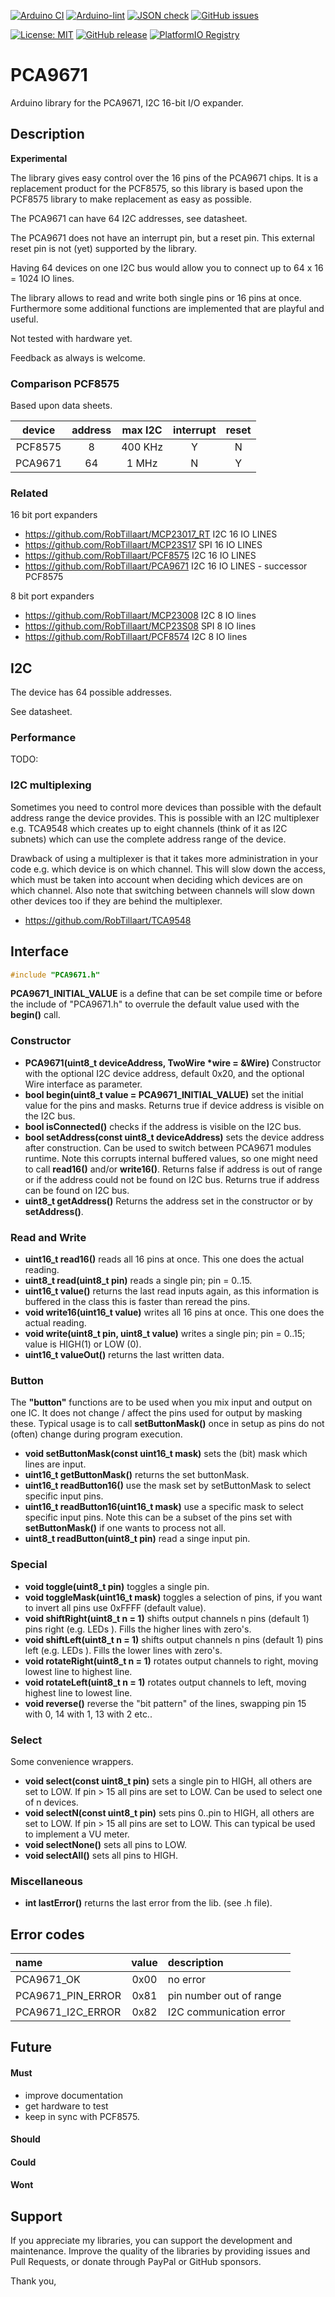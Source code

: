 
[![Arduino CI](https://github.com/RobTillaart/PCA9671/workflows/Arduino%20CI/badge.svg)](https://github.com/marketplace/actions/arduino_ci)
[![Arduino-lint](https://github.com/RobTillaart/PCA9671/actions/workflows/arduino-lint.yml/badge.svg)](https://github.com/RobTillaart/PCA9671/actions/workflows/arduino-lint.yml)
[![JSON check](https://github.com/RobTillaart/PCA9671/actions/workflows/jsoncheck.yml/badge.svg)](https://github.com/RobTillaart/PCA9671/actions/workflows/jsoncheck.yml)
[![GitHub issues](https://img.shields.io/github/issues/RobTillaart/PCA9671.svg)](https://github.com/RobTillaart/PCA9671/issues)

[![License: MIT](https://img.shields.io/badge/license-MIT-green.svg)](https://github.com/RobTillaart/PCA9671/blob/master/LICENSE)
[![GitHub release](https://img.shields.io/github/release/RobTillaart/PCA9671.svg?maxAge=3600)](https://github.com/RobTillaart/PCA9671/releases)
[![PlatformIO Registry](https://badges.registry.platformio.org/packages/robtillaart/library/PCA9671.svg)](https://registry.platformio.org/libraries/robtillaart/PCA9671)


# PCA9671

Arduino library for the PCA9671, I2C 16-bit I/O expander.


## Description

**Experimental**

The library gives easy control over the 16 pins of the PCA9671 chips.
It is a replacement product for the PCF8575, so this library is based
upon the PCF8575 library to make replacement as easy as possible.

The PCA9671 can have 64 I2C addresses, see datasheet.

The PCA9671 does not have an interrupt pin, but a reset pin.
This external reset pin is not (yet) supported by the library.

Having 64 devices on one I2C bus would allow you to connect up to
64 x 16 = 1024 IO lines.

The library allows to read and write both single pins or 16 pins at once.
Furthermore some additional functions are implemented that are playful and useful.

Not tested with hardware yet.

Feedback as always is welcome.


### Comparison PCF8575

Based upon data sheets.

|  device   |  address  |  max I2C  |  interrupt  |  reset  |
|:---------:|:---------:|:---------:|:-----------:|:-------:|
|  PCF8575  |    8      |  400 KHz  |     Y       |    N    |
|  PCA9671  |    64     |    1 MHz  |     N       |    Y    |


### Related

16 bit port expanders

- https://github.com/RobTillaart/MCP23017_RT  I2C 16 IO LINES
- https://github.com/RobTillaart/MCP23S17  SPI 16 IO LINES
- https://github.com/RobTillaart/PCF8575  I2C 16 IO LINES
- https://github.com/RobTillaart/PCA9671  I2C 16 IO LINES - successor PCF8575


8 bit port expanders

- https://github.com/RobTillaart/MCP23008  I2C 8 IO lines
- https://github.com/RobTillaart/MCP23S08  SPI 8 IO lines
- https://github.com/RobTillaart/PCF8574  I2C 8 IO lines


## I2C

The device has 64 possible addresses.

See datasheet.

### Performance

TODO:

### I2C multiplexing

Sometimes you need to control more devices than possible with the default
address range the device provides.
This is possible with an I2C multiplexer e.g. TCA9548 which creates up 
to eight channels (think of it as I2C subnets) which can use the complete 
address range of the device. 

Drawback of using a multiplexer is that it takes more administration in 
your code e.g. which device is on which channel. 
This will slow down the access, which must be taken into account when
deciding which devices are on which channel.
Also note that switching between channels will slow down other devices 
too if they are behind the multiplexer.

- https://github.com/RobTillaart/TCA9548


## Interface

```cpp
#include "PCA9671.h"
```

**PCA9671_INITIAL_VALUE** is a define that can be set compile time or before
the include of "PCA9671.h" to overrule the default value used with the 
**begin()** call.


### Constructor

- **PCA9671(uint8_t deviceAddress, TwoWire \*wire = &Wire)** Constructor with the optional 
I2C device address, default 0x20, and the optional Wire interface as parameter.
- **bool begin(uint8_t value = PCA9671_INITIAL_VALUE)** set the initial value for the pins and masks.
Returns true if device address is visible on the I2C bus.
- **bool isConnected()** checks if the address is visible on the I2C bus.
- **bool setAddress(const uint8_t deviceAddress)** sets the device address after construction. 
Can be used to switch between PCA9671 modules runtime. Note this corrupts internal buffered values, 
so one might need to call **read16()** and/or **write16()**. 
Returns false if address is out of range or if the address could not be found on I2C bus.
Returns true if address can be found on I2C bus.
- **uint8_t getAddress()** Returns the address set in the constructor or by **setAddress()**.


### Read and Write

- **uint16_t read16()** reads all 16 pins at once. This one does the actual reading.
- **uint8_t read(uint8_t pin)** reads a single pin; pin = 0..15.
- **uint16_t value()** returns the last read inputs again, as this information is buffered 
in the class this is faster than reread the pins.
- **void write16(uint16_t value)** writes all 16 pins at once. This one does the actual reading.
- **void write(uint8_t pin, uint8_t value)** writes a single pin; pin = 0..15; value is HIGH(1) or LOW (0).
- **uint16_t valueOut()** returns the last written data.


### Button

The **"button"** functions are to be used when you mix input and output on one IC.
It does not change / affect the pins used for output by masking these.
Typical usage is to call **setButtonMask()** once in setup as pins do not (often) change
during program execution. 

- **void setButtonMask(const uint16_t mask)** sets the (bit) mask which lines are input.
- **uint16_t getButtonMask()** returns the set buttonMask.
- **uint16_t readButton16()** use the mask set by setButtonMask to select specific input pins.
- **uint16_t readButton16(uint16_t mask)** use a specific mask to select specific input pins.
Note this can be a subset of the pins set with **setButtonMask()** if one wants to process not all.
- **uint8_t readButton(uint8_t pin)** read a singe input pin.


### Special

- **void toggle(uint8_t pin)** toggles a single pin.
- **void toggleMask(uint16_t mask)** toggles a selection of pins, 
if you want to invert all pins use 0xFFFF (default value).
- **void shiftRight(uint8_t n = 1)** shifts output channels n pins (default 1) pins right (e.g. LEDs ).
Fills the higher lines with zero's.
- **void shiftLeft(uint8_t n = 1)**  shifts output channels n pins (default 1) pins left (e.g. LEDs ).
Fills the lower lines with zero's.
- **void rotateRight(uint8_t n = 1)** rotates output channels to right, moving lowest line to highest line.
- **void rotateLeft(uint8_t n = 1)** rotates output channels to left, moving highest line to lowest line.
- **void reverse()** reverse the "bit pattern" of the lines, swapping pin 15 with 0, 14 with 1, 13 with 2 etc..


### Select

Some convenience wrappers.

- **void select(const uint8_t pin)** sets a single pin to HIGH, all others are set to LOW.
If pin > 15 all pins are set to LOW.
Can be used to select one of n devices.
- **void selectN(const uint8_t pin)** sets pins 0..pin to HIGH, all others are set to LOW.
If pin > 15 all pins are set to LOW.
This can typical be used to implement a VU meter.
- **void selectNone()** sets all pins to LOW.
- **void selectAll()** sets all pins to HIGH.


### Miscellaneous

- **int lastError()** returns the last error from the lib. (see .h file).


## Error codes


|  name               |  value  |  description              |
|:--------------------|:-------:|:--------------------------|
|  PCA9671_OK         |  0x00   |  no error                 |
|  PCA9671_PIN_ERROR  |  0x81   |  pin number out of range  |
|  PCA9671_I2C_ERROR  |  0x82   |  I2C communication error  |


## Future

#### Must

- improve documentation
- get hardware to test
- keep in sync with PCF8575.

#### Should


#### Could


#### Wont


## Support

If you appreciate my libraries, you can support the development and maintenance.
Improve the quality of the libraries by providing issues and Pull Requests, or
donate through PayPal or GitHub sponsors.

Thank you,


